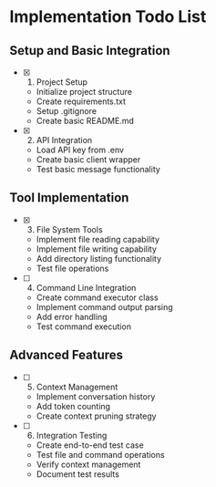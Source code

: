 # Implementation Todo List

## Setup and Basic Integration
- [x] 1. Project Setup
  - Initialize project structure
  - Create requirements.txt
  - Setup .gitignore
  - Create basic README.md

- [x] 2. API Integration
  - Load API key from .env
  - Create basic client wrapper
  - Test basic message functionality

## Tool Implementation
- [x] 3. File System Tools
  - Implement file reading capability
  - Implement file writing capability
  - Add directory listing functionality
  - Test file operations

- [ ] 4. Command Line Integration
  - Create command executor class
  - Implement command output parsing
  - Add error handling
  - Test command execution

## Advanced Features
- [ ] 5. Context Management
  - Implement conversation history
  - Add token counting
  - Create context pruning strategy

- [ ] 6. Integration Testing
  - Create end-to-end test case
  - Test file and command operations
  - Verify context management
  - Document test results 